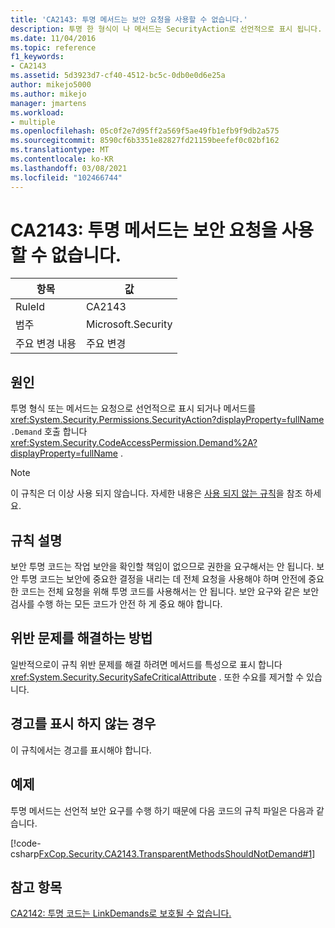 ```yaml
---
title: 'CA2143: 투명 메서드는 보안 요청을 사용할 수 없습니다.'
description: 투명 한 형식이 나 메서드는 SecurityAction로 선언적으로 표시 됩니다. 또는 메서드는 System.object를 호출 합니다.-메서드를 호출 합니다.
ms.date: 11/04/2016
ms.topic: reference
f1_keywords:
- CA2143
ms.assetid: 5d3923d7-cf40-4512-bc5c-0db0e0d6e25a
author: mikejo5000
ms.author: mikejo
manager: jmartens
ms.workload:
- multiple
ms.openlocfilehash: 05c0f2e7d95ff2a569f5ae49fb1efb9f9db2a575
ms.sourcegitcommit: 8590cf6b3351e82827fd21159beefef0c02bf162
ms.translationtype: MT
ms.contentlocale: ko-KR
ms.lasthandoff: 03/08/2021
ms.locfileid: "102466744"
---
```

# <a name="ca2143-transparent-methods-should-not-use-security-demands"></a>CA2143: 투명 메서드는 보안 요청을 사용할 수 없습니다.

|항목|값|
|-|-|
|RuleId|CA2143|
|범주|Microsoft.Security|
|주요 변경 내용|주요 변경|

## <a name="cause"></a>원인
투명 형식 또는 메서드는 요청으로 선언적으로 표시 되거나 메서드를 <xref:System.Security.Permissions.SecurityAction?displayProperty=fullName> `.Demand` 호출 합니다 <xref:System.Security.CodeAccessPermission.Demand%2A?displayProperty=fullName> .

> [!NOTE]
> 이 규칙은 더 이상 사용 되지 않습니다. 자세한 내용은 [사용 되지 않는 규칙](fxcop-unported-deprecated-rules.md)을 참조 하세요.

## <a name="rule-description"></a>규칙 설명
보안 투명 코드는 작업 보안을 확인할 책임이 없으므로 권한을 요구해서는 안 됩니다. 보안 투명 코드는 보안에 중요한 결정을 내리는 데 전체 요청을 사용해야 하며 안전에 중요한 코드는 전체 요청을 위해 투명 코드를 사용해서는 안 됩니다. 보안 요구와 같은 보안 검사를 수행 하는 모든 코드가 안전 하 게 중요 해야 합니다.

## <a name="how-to-fix-violations"></a>위반 문제를 해결하는 방법
일반적으로이 규칙 위반 문제를 해결 하려면 메서드를 특성으로 표시 합니다 <xref:System.Security.SecuritySafeCriticalAttribute> . 또한 수요를 제거할 수 있습니다.

## <a name="when-to-suppress-warnings"></a>경고를 표시 하지 않는 경우
이 규칙에서는 경고를 표시해야 합니다.

## <a name="example"></a>예제
투명 메서드는 선언적 보안 요구를 수행 하기 때문에 다음 코드의 규칙 파일은 다음과 같습니다.

[!code-csharp[FxCop.Security.CA2143.TransparentMethodsShouldNotDemand#1](../code-quality/codesnippet/CSharp/ca2143-transparent-methods-should-not-use-security-demands_1.cs)]

## <a name="see-also"></a>참고 항목
[CA2142: 투명 코드는 LinkDemands로 보호될 수 없습니다.](../code-quality/ca2142.md)
